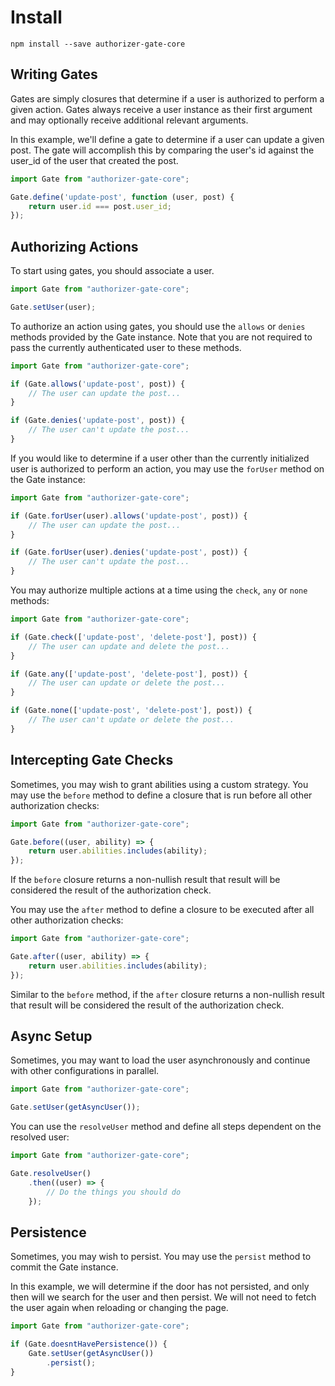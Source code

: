 # Install

```shell
npm install --save authorizer-gate-core
```


## Writing Gates

Gates are simply closures that determine if a user is authorized to perform a given action. 
Gates always receive a user instance as their first argument and may optionally receive additional relevant arguments.

In this example, we'll define a gate to determine if a user can update a given post. The gate will accomplish this 
by comparing the user's id against the user_id of the user that created the post. 

```js
import Gate from "authorizer-gate-core";

Gate.define('update-post', function (user, post) {
    return user.id === post.user_id;
});
```

## Authorizing Actions

To start using gates, you should associate a user.

```js
import Gate from "authorizer-gate-core";

Gate.setUser(user);
```

To authorize an action using gates, you should use the `allows` or `denies` methods provided by the Gate instance. 
Note that you are not required to pass the currently authenticated user to these methods. 

```js
import Gate from "authorizer-gate-core";

if (Gate.allows('update-post', post)) {
    // The user can update the post...
}

if (Gate.denies('update-post', post)) {
    // The user can't update the post...
}
```

If you would like to determine if a user other than the currently initialized user is authorized to perform an
action, you may use the `forUser` method on the Gate instance:

```js
import Gate from "authorizer-gate-core";

if (Gate.forUser(user).allows('update-post', post)) {
    // The user can update the post...
}

if (Gate.forUser(user).denies('update-post', post)) {
    // The user can't update the post...
}
```

You may authorize multiple actions at a time using the `check`, `any` or `none` methods:

```js
import Gate from "authorizer-gate-core";

if (Gate.check(['update-post', 'delete-post'], post)) {
    // The user can update and delete the post...
}

if (Gate.any(['update-post', 'delete-post'], post)) {
    // The user can update or delete the post...
}

if (Gate.none(['update-post', 'delete-post'], post)) {
    // The user can't update or delete the post...
}
```

## Intercepting Gate Checks

Sometimes, you may wish to grant abilities using a custom strategy. You may use the `before` method to define a closure 
that is run before all other authorization checks:

```js
import Gate from "authorizer-gate-core";

Gate.before((user, ability) => {
    return user.abilities.includes(ability);
});
```

If the `before` closure returns a non-nullish result that result will be considered the result of the authorization 
check.

You may use the `after` method to define a closure to be executed after all other authorization checks:

```js
import Gate from "authorizer-gate-core";

Gate.after((user, ability) => {
    return user.abilities.includes(ability);
});
```

Similar to the `before` method, if the `after` closure returns a non-nullish result that result will be considered the 
result of the authorization check.

## Async Setup

Sometimes, you may want to load the user asynchronously and continue with other configurations in parallel.

```js
import Gate from "authorizer-gate-core";

Gate.setUser(getAsyncUser());
```

You can use the `resolveUser` method and define all steps dependent on the resolved user:

```js
import Gate from "authorizer-gate-core";

Gate.resolveUser()
    .then((user) => {
        // Do the things you should do
    });
```

## Persistence

Sometimes, you may wish to persist. You may use the `persist` method to commit the Gate instance.

In this example, we will determine if the door has not persisted, and only then will we search for the user and then 
persist. We will not need to fetch the user again when reloading or changing the page. 

```js
import Gate from "authorizer-gate-core";

if (Gate.doesntHavePersistence()) {
    Gate.setUser(getAsyncUser())
        .persist();
}
```